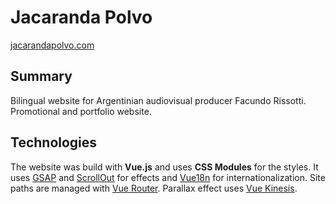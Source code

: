 # Jacaranda Polvo
[jacarandapolvo.com](//jacarandapolvo.com)
## Summary
Bilingual website for Argentinian audiovisual producer Facundo Rissotti. Promotional and portfolio website.
## Technologies
The website was build with **Vue.js** and uses **CSS Modules** for the styles. It uses [GSAP](https://greensock.com/gsap/) and [ScrollOut](https://scroll-out.github.io/) for effects and [Vue18n](https://kazupon.github.io/vue-i18n/) for internationalization. Site paths are managed with [Vue Router](https://router.vuejs.org/).
Parallax effect uses [Vue Kinesis](https://www.aminerman.com/kinesis/).
